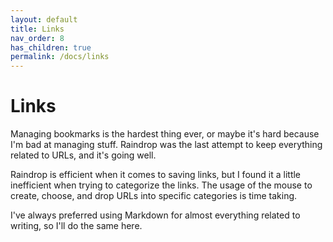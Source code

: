 ```yaml
---
layout: default
title: Links
nav_order: 8
has_children: true
permalink: /docs/links 
---
```


# Links

Managing bookmarks is the hardest thing ever, or maybe it's hard because I'm bad at managing stuff. Raindrop was the last attempt to keep everything related to URLs, and it's going well. 

Raindrop is efficient when it comes to saving links, but I found it a little inefficient when trying to categorize the links. The usage of the mouse to create, choose, and drop URLs into specific categories is time taking. 

I've always preferred using Markdown for almost everything related to writing, so I'll do the same here.